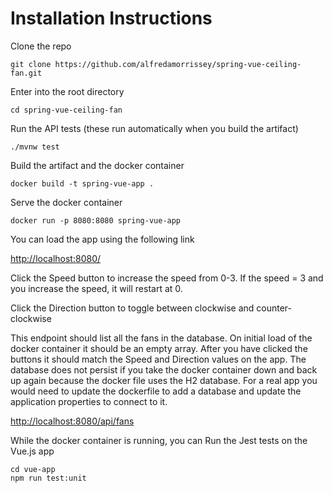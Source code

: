 # Installation Instructions

Clone the repo

`git clone https://github.com/alfredamorrissey/spring-vue-ceiling-fan.git`

Enter into the root directory

`cd spring-vue-ceiling-fan`

Run the API tests (these run automatically when you build the artifact)

`./mvnw test `

Build the artifact and the docker container

`docker build -t spring-vue-app .`

Serve the docker container

`docker run -p 8080:8080 spring-vue-app`

You can load the app using the following link

[http://localhost:8080/](http://localhost:8080/)

Click the Speed button to increase the speed from 0-3. If the speed = 3 and you increase the speed, it will restart at 0.

Click the Direction button to toggle between clockwise and counter-clockwise

This endpoint should list all the fans in the database. On initial load of the docker container it should be an empty array.
After you have clicked the buttons it should match the Speed and Direction values on the app. 
The database does not persist if you take the docker container down and back up again because the docker file uses the H2 database.
For a real app you would need to update the dockerfile to add a database and update the application properties to connect to it.

[http://localhost:8080/api/fans](http://localhost:8080/api/fans)

While the docker container is running, you can Run the Jest tests on the Vue.js app

```
cd vue-app
npm run test:unit
```

